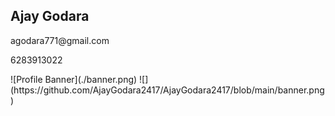 <!--
**AjayGodara2417/AjayGodara2417** is a ✨ _special_ ✨ repository because its `README.md` (this file) appears on your GitHub profile.

Here are some ideas to get you started:

- 🔭 I’m currently working on ...
- 🌱 I’m currently learning ...
- 👯 I’m looking to collaborate on ...
- 🤔 I’m looking for help with ...
- 💬 Ask me about ...
- 📫 How to reach me: ...
- 😄 Pronouns: ...
- ⚡ Fun fact: ...
-->
<h2>Ajay Godara</h2>
<p>agodara771@gmail.com</p>
<p>6283913022</p>
<a><href src="https://ajay-fullstackdeveloper.vercel.app/"></href></a>
![Profile Banner](./banner.png)
![](https://github.com/AjayGodara2417/AjayGodara2417/blob/main/banner.png)
